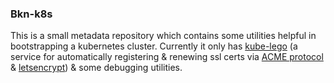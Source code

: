 ### Bkn-k8s

This is a small metadata repository which contains some utilities helpful in bootstrapping a kubernetes cluster. Currently it only has [kube-lego](https://github.com/jetstack/kube-lego) (a service for automatically registering & renewing ssl certs via [ACME protocol](https://tools.ietf.org/html/draft-ietf-acme-acme-07) & [letsencrypt](https://letsencrypt.org/)) & some debugging utilities. 
